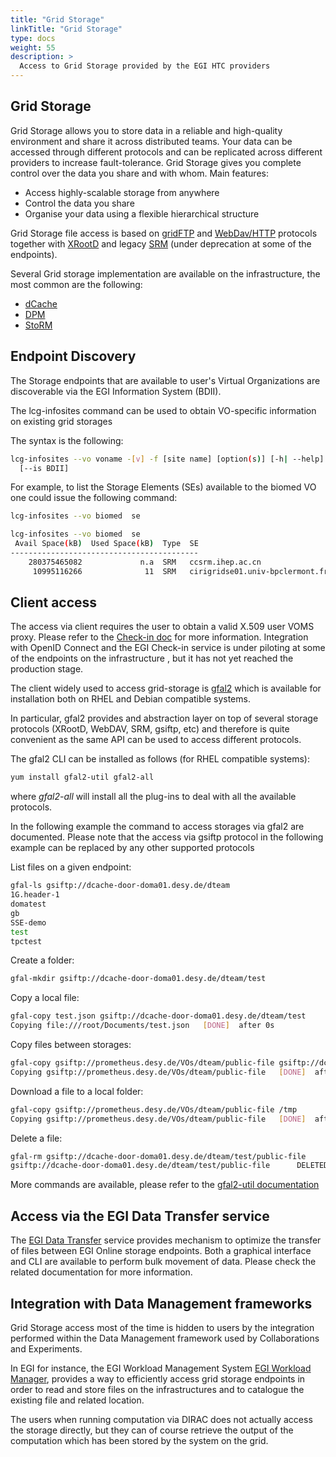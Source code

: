 ```yaml
---
title: "Grid Storage"
linkTitle: "Grid Storage"
type: docs
weight: 55
description: >
  Access to Grid Storage provided by the EGI HTC providers
---
```


## Grid Storage

Grid Storage allows you to store data in a reliable and high-quality environment
and share it across distributed teams. Your data can be accessed through
different protocols and can be replicated across different providers to increase
fault-tolerance. Grid Storage gives you complete control over the data you share
and with whom. Main features:

- Access highly-scalable storage from anywhere
- Control the data you share
- Organise your data using a flexible hierarchical structure

Grid Storage file access is based on
[gridFTP](https://en.wikipedia.org/wiki/GridFTP) and
[WebDav/HTTP](https://en.wikipedia.org/wiki/WebDAV) protocols together with
[XRootD](https://xrootd.slac.stanford.edu/) and legacy
[SRM](https://www.gridpp.ac.uk/wiki/SRM) (under deprecation at some of the
endpoints).

Several Grid storage implementation are available on the infrastructure, the
most common are the following:

- [dCache](https://www.dcache.org/)
- [DPM](https://twiki.cern.ch/twiki/bin/view/DPM/)
- [StoRM](https://italiangrid.github.io/storm/)

## Endpoint Discovery

The Storage endpoints that are available to user's Virtual Organizations are
discoverable via the EGI Information System (BDII).

The lcg-infosites command can be used to obtain VO-specific information on
existing grid storages

The syntax is the following:

```sh
lcg-infosites --vo voname -[v] -f [site name] [option(s)] [-h| --help]
  [--is BDII]
```

For example, to list the Storage Elements (SEs) available to the biomed VO one
could issue the following command:

```sh
lcg-infosites --vo biomed  se

lcg-infosites --vo biomed  se
 Avail Space(kB)  Used Space(kB)  Type  SE
------------------------------------------
    280375465082             n.a  SRM   ccsrm.ihep.ac.cn
     10995116266              11  SRM   cirigridse01.univ-bpclermont.fr

```

## Client access

The access via client requires the user to obtain a valid X.509 user VOMS proxy.
Please refer to the [Check-in doc](../../check-in/vos/voms/) for more information.
Integration with OpenID Connect and the EGI Check-in service is under piloting
at some of the endpoints on the infrastructure , but it has not yet reached the
production stage.

The client widely used to access grid-storage is
[gfal2](https://dmc-docs.web.cern.ch/dmc-docs/gfal2/gfal2.html) which is
available for installation both on RHEL and Debian compatible systems.

In particular, gfal2 provides and abstraction layer on top of several storage
protocols (XRootD, WebDAV, SRM, gsiftp, etc) and therefore is quite convenient
as the same API can be used to access different protocols.

The gfal2 CLI can be installed as follows (for RHEL compatible systems):

```sh
yum install gfal2-util gfal2-all

```

where _gfal2-all_ will install all the plug-ins to deal with all the available
protocols.

In the following example the command to access storages via gfal2 are
documented. Please note that the access via gsiftp protocol in the following
example can be replaced by any other supported protocols

List files on a given endpoint:

```sh
gfal-ls gsiftp://dcache-door-doma01.desy.de/dteam
1G.header-1
domatest
gb
SSE-demo
test
tpctest
```

Create a folder:

```sh
gfal-mkdir gsiftp://dcache-door-doma01.desy.de/dteam/test
```

Copy a local file:

```sh
gfal-copy test.json gsiftp://dcache-door-doma01.desy.de/dteam/test
Copying file:///root/Documents/test.json   [DONE]  after 0s
```

Copy files between storages:

```sh
gfal-copy gsiftp://prometheus.desy.de/VOs/dteam/public-file gsiftp://dcache-door-doma01.desy.de/dteam/test
Copying gsiftp://prometheus.desy.de/VOs/dteam/public-file   [DONE]  after 3s
```

Download a file to a local folder:

```sh
gfal-copy gsiftp://prometheus.desy.de/VOs/dteam/public-file /tmp
Copying gsiftp://prometheus.desy.de/VOs/dteam/public-file   [DONE]  after 0s
```

Delete a file:

```sh
gfal-rm gsiftp://dcache-door-doma01.desy.de/dteam/test/public-file
gsiftp://dcache-door-doma01.desy.de/dteam/test/public-file      DELETED
```

More commands are available, please refer to the
[gfal2-util documentation](https://dmc-docs.web.cern.ch/dmc-docs/gfal2-util.html)

## Access via the EGI Data Transfer service

The [EGI Data Transfer](../../data-transfer) service provides mechanism to
optimize the transfer of files between EGI Online storage endpoints. Both a
graphical interface and CLI are available to perform bulk movement of data.
Please check the related documentation for more information.

## Integration with Data Management frameworks

Grid Storage access most of the time is hidden to users by the integration
performed within the Data Management framework used by Collaborations and
Experiments.

In EGI for instance, the EGI Workload Management System
[EGI Workload Manager](../../workload-manager/), provides a way to efficiently
access grid storage endpoints in order to read and store files on the
infrastructures and to catalogue the existing file and related location.

The users when running computation via DIRAC does not actually access the
storage directly, but they can of course retrieve the output of the computation
which has been stored by the system on the grid.
